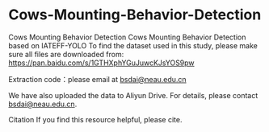 # Cows-Mounting-Behavior-Detection
Cows Mounting Behavior Detection
Cows Mounting Behavior Detection based on IATEFF-YOLO
To find the dataset used in this study, please make sure all files are downloaded from: https://pan.baidu.com/s/1GTHXphYGuJuwcKJsYOS9pw

Extraction code：please email at bsdai@neau.edu.cn

We have also uploaded the data to Aliyun Drive. For details, please contact bsdai@neau.edu.cn.

Citation
If you find this resource helpful, please cite.
